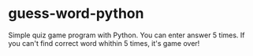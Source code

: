 # guess-word-python
Simple quiz game program with Python. You can enter answer 5 times. If you can't find correct word whithin 5 times, it's game over!
